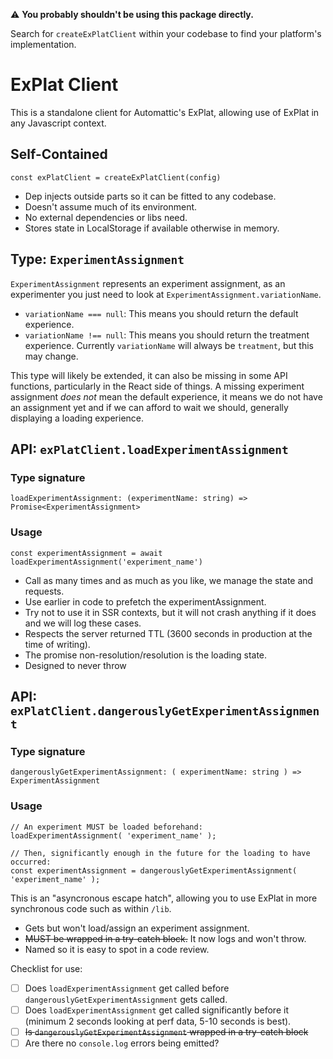 ⚠️ **You probably shouldn't be using this package directly.**

Search for `createExPlatClient` within your codebase to find your platform's implementation.

# ExPlat Client

This is a standalone client for Automattic's ExPlat, allowing use of ExPlat in any Javascript context.

## Self-Contained

`const exPlatClient = createExPlatClient(config)`

- Dep injects outside parts so it can be fitted to any codebase.
- Doesn't assume much of its environment.
- No external dependencies or libs need.
- Stores state in LocalStorage if available otherwise in memory.

## Type: `ExperimentAssignment`

`ExperimentAssignment` represents an experiment assignment, as an experimenter you just need to look at `ExperimentAssignment.variationName`.

- `variationName === null`: This means you should return the default experience.
- `variationName !== null`: This means you should return the treatment experience. Currently `variationName` will always be `treatment`, but this may change.

This type will likely be extended, it can also be missing in some API functions, particularly in the React side of things. A missing experiment assignment _does not_ mean the default experience, it means we do not have an assignment yet and if we can afford to wait we should, generally displaying a loading experience.

## API: `exPlatClient.loadExperimentAssignment`

### Type signature

`loadExperimentAssignment: (experimentName: string) => Promise<ExperimentAssignment>`

### Usage

```
const experimentAssignment = await loadExperimentAssignment('experiment_name')
```

- Call as many times and as much as you like, we manage the state and requests.
- Use earlier in code to prefetch the experimentAssignment.
- Try not to use it in SSR contexts, but it will not crash anything if it does and we will log these cases.
- Respects the server returned TTL (3600 seconds in production at the time of writing).
- The promise non-resolution/resolution is the loading state.
- Designed to never throw

## API: `exPlatClient.dangerouslyGetExperimentAssignment`

### Type signature

`dangerouslyGetExperimentAssignment: ( experimentName: string ) => ExperimentAssignment`

### Usage

```
// An experiment MUST be loaded beforehand:
loadExperimentAssignment( 'experiment_name' );

// Then, significantly enough in the future for the loading to have occurred:
const experimentAssignment = dangerouslyGetExperimentAssignment( 'experiment_name' );
```

This is an "asyncronous escape hatch", allowing you to use ExPlat in more synchronous code such as within `/lib`.

- Gets but won't load/assign an experiment assignment.
- ~~MUST be wrapped in a try-catch block.~~ It now logs and won't throw.
- Named so it is easy to spot in a code review.

Checklist for use:

- [ ] Does `loadExperimentAssignment` get called before `dangerouslyGetExperimentAssignment` gets called.
- [ ] Does `loadExperimentAssignment` get called significantly before it (minimum 2 seconds looking at perf data, 5-10 seconds is best).
- [ ] ~~Is `dangerouslyGetExperimentAssignment` wrapped in a try-catch block~~
- [ ] Are there no `console.log` errors being emitted?
